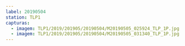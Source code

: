 ```yaml
---
label: 20190504
station: TLP1
capturas:
  - imagem: TLP1/2019/201905/20190504/M20190505_025924_TLP_1P.jpg
  - imagem: TLP1/2019/201905/20190504/M20190505_031340_TLP_1P.jpg
---
```

